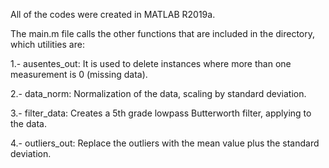 All of the codes were created in MATLAB R2019a.

The main.m file calls the other functions that are included in the directory, which utilities are:

1.- ausentes_out: It is used to delete instances where more than one measurement is 0 (missing data).

2.- data_norm: Normalization of the data, scaling by standard deviation. 

3.- filter_data: Creates a 5th grade lowpass Butterworth filter, applying to the data. 

4.- outliers_out: Replace the outliers with the mean value plus the standard deviation.
